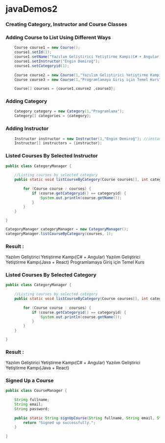# javaDemos2

### Creating Category, Instructor and Course Classes
### Adding Course to List Using Different Ways
```Java
    Course course1 = new Course();
    course1.setId(1);
    course1.setName("Yazılım Geliştirici Yetiştirme Kampı(C# + Angular)");
    course1.setInstructor("Engin Demiroğ");
    course1.setCategoryid(1); 
    
    Course course2 = new Course(1,"Yazılım Geliştirici Yetiştirme Kampı(Java + React)","Engin Demiroğ",1);
    Course course3 = new Course(1,"Programlamaya Giriş için Temel Kurs","Engin D.",1);
		
    Course[] courses = {course1,course2 ,course3};
```
### Adding Category
```Java
    Category category = new Category(1,"Programlama");
    Category[] categories = {category};
```

### Adding Instructor
```Java
    Instructor instructor = new Instructor(1,"Engin Demiroğ"); //instantiation
    Instructor[] instructors = {instructor};
```
### Listed Courses By Selected Instructor
```Java
public class CategoryManager {  
	
	//Listing courses by selected category
	public static void listCourseByCategory(Course courses[], int categoryid) {
		
		for (Course course : courses) {
			if (course.getCategoryid() == categoryid) {
				System.out.println(course.getName()); 
			}		
		} 
	} 

}

CategoryManager categoryManager = new CategoryManager();
categoryManager.listCourseByCategory(courses, 1);
```
### Result :
Yazılım Geliştirici Yetiştirme Kampı(C# + Angular)
Yazılım Geliştirici Yetiştirme Kampı(Java + React)
Programlamaya Giriş için Temel Kurs
### Listed Courses By Selected Category
```Java
public class CategoryManager {  
	
	//Listing courses by selected category
	public static void listCourseByCategory(Course courses[], int categoryid) {
		
		for (Course course : courses) {
			if (course.getCategoryid() == categoryid) {
				System.out.println(course.getName()); 
			}		
		} 
	} 

}
```
### Result :
Yazılım Geliştirici Yetiştirme Kampı(C# + Angular)
Yazılım Geliştirici Yetiştirme Kampı(Java + React)

### Signed Up a Course
```Java
public class CourseManager { 
	
	String fullname; 
	String email;
	String password;
	
	public static String signUpCourse(String fullname, String email, String password) {		
		return "Signed up successfully.";
	}
 
} 
```
